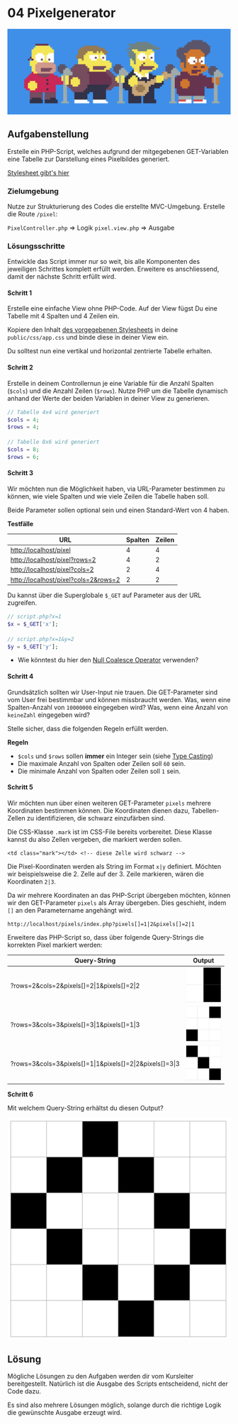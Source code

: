 # 04 Pixelgenerator

![](../../.gitbook/assets/pixel.gif)

## Aufgabenstellung

Erstelle ein PHP-Script, welches aufgrund der mitgegebenen GET-Variablen eine Tabelle zur Darstellung eines Pixelbildes generiert.

[Stylesheet gibt's hier](https://github.com/IctBerufsbildungZentralschweiz/modul-307/tree/master/.source/styles.css)

### Zielumgebung

Nutze zur Strukturierung des Codes die erstellte MVC-Umgebung. Erstelle die Route `/pixel`:

`PixelController.php` => Logik `pixel.view.php` => Ausgabe

### Lösungsschritte

Entwickle das Script immer nur so weit, bis alle Komponenten des jeweiligen Schrittes komplett erfüllt werden. Erweitere es anschliessend, damit der nächste Schritt erfüllt wird.

#### Schritt 1

Erstelle eine einfache View ohne PHP-Code. Auf der View fügst Du eine Tabelle mit 4 Spalten und 4 Zeilen ein.

Kopiere den Inhalt [des vorgegebenen Stylesheets](https://github.com/IctBerufsbildungZentralschweiz/modul-307/tree/master/.source/styles.css) in deine `public/css/app.css` und binde diese in deiner View ein.

Du solltest nun eine vertikal und horizontal zentrierte Tabelle erhalten.

#### Schritt 2

Erstelle in deinem Controllernun je eine Variable für die Anzahl Spalten (`$cols`) und die Anzahl Zeilen (`$rows`). Nutze PHP um die Tabelle dynamisch anhand der Werte der beiden Variablen in deiner View zu generieren.

```php
// Tabelle 4x4 wird generiert
$cols = 4;
$rows = 4;

// Tabelle 8x6 wird generiert
$cols = 8;
$rows = 6;
```

#### Schritt 3

Wir möchten nun die Möglichkeit haben, via URL-Parameter bestimmen zu können, wie viele Spalten und wie viele Zeilen die Tabelle haben soll.

Beide Parameter sollen optional sein und einen Standard-Wert von 4 haben.

**Testfälle**

| URL                                                                            | Spalten | Zeilen |
| ------------------------------------------------------------------------------ | ------- | ------ |
| [http://localhost/pixel](http://localhost/pixel)                               | 4       | 4      |
| [http://localhost/pixel?rows=2](http://localhost/pixel?rows=2)                 | 4       | 2      |
| [http://localhost/pixel?cols=2](http://localhost/pixel?cols=2)                 | 2       | 4      |
| [http://localhost/pixel?cols=2\&rows=2](http://localhost/pixel?cols=2\&rows=2) | 2       | 2      |

Du kannst über die Superglobale `$_GET` auf Parameter aus der URL zugreifen.

```php
// script.php?x=1
$x = $_GET['x'];

// script.php?x=1&y=2
$y = $_GET['y'];
```

* Wie könntest du hier den [Null Coalesce Operator](https://www.php.net/manual/en/migration70.new-features.php#migration70.new-features.null-coalesce-op) verwenden?

#### Schritt 4

Grundsätzlich sollten wir User-Input nie trauen. Die GET-Parameter sind vom User frei bestimmbar und können missbraucht werden. Was, wenn eine Spalten-Anzahl von `10000000` eingegeben wird? Was, wenn eine Anzahl von `keineZahl` eingegeben wird?

Stelle sicher, dass die folgenden Regeln erfüllt werden.

**Regeln**

* `$cols` und `$rows` sollen **immer** ein Integer sein (siehe [Type Casting](https://secure.php.net/manual/de/language.types.type-juggling.php#language.types.typecasting))
* Die maximale Anzahl von Spalten oder Zeilen soll `60` sein.
* Die minimale Anzahl von Spalten oder Zeilen soll `1` sein.

#### Schritt 5

Wir möchten nun über einen weiteren GET-Parameter `pixels` mehrere Koordinaten bestimmen können. Die Koordinaten dienen dazu, Tabellen-Zellen zu identifizieren, die schwarz einzufärben sind.

Die CSS-Klasse `.mark` ist im CSS-File bereits vorbereitet. Diese Klasse kannst du also Zellen vergeben, die markiert werden sollen.

```markup
<td class="mark"></td> <!-- diese Zelle wird schwarz -->
```

Die Pixel-Koordinaten werden als String im Format `x|y` definiert. Möchten wir beispielsweise die 2. Zelle auf der 3. Zeile markieren, wären die Koordinaten `2|3`.

Da wir mehrere Koordinaten an das PHP-Script übergeben möchten, können wir den GET-Parameter `pixels` als Array übergeben. Dies geschieht, indem `[]` an den Parametername angehängt wird.

```
http://localhost/pixels/index.php?pixels[]=1|2&pixels[]=2|1
```

Erweitere das PHP-Script so, dass über folgende Query-Strings die korrekten Pixel markiert werden:

| Query-String                                                    | Output                              |
| --------------------------------------------------------------- | ----------------------------------- |
| ?rows=2\&cols=2\&pixels\[]=2\|1\&pixels\[]=2\|2                 | ![](../../.gitbook/assets/out3.png) |
| ?rows=3\&cols=3\&pixels\[]=3\|1\&pixels\[]=1\|3                 | ![](../../.gitbook/assets/out1.png) |
| ?rows=3\&cols=3\&pixels\[]=1\|1\&pixels\[]=2\|2\&pixels\[]=3\|3 | ![](../../.gitbook/assets/out2.png) |

**Schritt 6**

Mit welchem Query-String erhältst du diesen Output?

![](../../.gitbook/assets/out4.png)

## Lösung

Mögliche Lösungen zu den Aufgaben werden dir vom Kursleiter bereitgestellt. Natürlich ist die Ausgabe des Scripts entscheidend, nicht der Code dazu.

Es sind also mehrere Lösungen möglich, solange durch die richtige Logik die gewünschte Ausgabe erzeugt wird.
